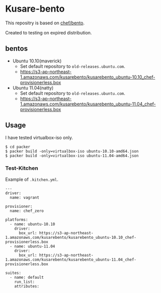# Kusare-bento


This repositry is based on [chef/bento](https://github.com/chef/bento).

Created to testing on expired distribution.

## bentos

- Ubuntu 10.10(maverick)
    - Set default repository to `old-releases.ubuntu.com`.
    - https://s3-ap-northeast-1.amazonaws.com/kusarebento/kusarebento_ubuntu-10.10_chef-provisionerless.box
- Ubuntu 11.04(natty)
    - Set default repository to `old-releases.ubuntu.com`.
    - https://s3-ap-northeast-1.amazonaws.com/kusarebento/kusarebento_ubuntu-11.04_chef-provisionerless.box

## Usage

I have tested virtualbox-iso only.

```
$ cd packer
$ packer build -only=virtualbox-iso ubuntu-10.10-amd64.json
$ packer build -only=virtualbox-iso ubuntu-11.04-amd64.json
```

### Test-Kitchen

Example of `.kitchen.yml`.

```
---
driver:
  name: vagrant

provisioner:
  name: chef_zero

platforms:
  - name: ubuntu-10.10
    driver:
      box_url: https://s3-ap-northeast-1.amazonaws.com/kusarebento/kusarebento_ubuntu-10.10_chef-provisionerless.box
  - name: ubuntu-11.04
    driver:
      box_url: https://s3-ap-northeast-1.amazonaws.com/kusarebento/kusarebento_ubuntu-11.04_chef-provisionerless.box

suites:
  - name: default
    run_list:
    attributes:
```
